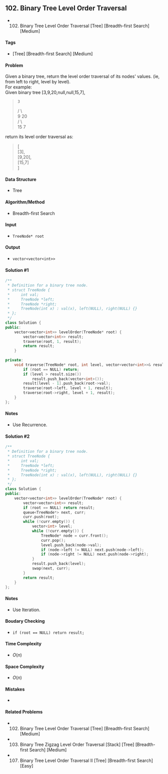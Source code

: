 ## 102. Binary Tree Level Order Traversal
- 102. Binary Tree Level Order Traversal [Tree] [Breadth-first Search] [Medium]

#### Tags
- [Tree] [Breadth-first Search] [Medium]

#### Problem
Given a binary tree, return the level order traversal of its nodes' values. (ie, from left to right, level by level).  
For example:  
Given binary tree [3,9,20,null,null,15,7],  
>     3  
>    / \  
>   9  20  
>     /  \  
>    15   7  

return its level order traversal as:
> [  
>   [3],  
>   [9,20],  
>   [15,7]  
> ]

#### Data Structure
- Tree

#### Algorithm/Method
- Breadth-first Search

#### Input
- `TreeNode* root`

#### Output
- `vector<vector<int>>`

#### Solution #1
``` C++
/**
 * Definition for a binary tree node.
 * struct TreeNode {
 *     int val;
 *     TreeNode *left;
 *     TreeNode *right;
 *     TreeNode(int x) : val(x), left(NULL), right(NULL) {}
 * };
 */
class Solution {
public:
    vector<vector<int>> levelOrder(TreeNode* root) {
        vector<vector<int>> result;
        traverse(root, 1, result);
        return result;
    }
    
private:
    void traverse(TreeNode* root, int level, vector<vector<int>>& result) {
        if (root == NULL) return;
        if (level > result.size())
            result.push_back(vector<int>());
        result[level - 1].push_back(root->val);
        traverse(root->left, level + 1, result);
        traverse(root->right, level + 1, result);
    }
};
```

#### Notes
- Use Recurrence.

#### Solution #2
``` C++
/**
 * Definition for a binary tree node.
 * struct TreeNode {
 *     int val;
 *     TreeNode *left;
 *     TreeNode *right;
 *     TreeNode(int x) : val(x), left(NULL), right(NULL) {}
 * };
 */
class Solution {
public:
    vector<vector<int>> levelOrder(TreeNode* root) {
        vector<vector<int>> result;
        if (root == NULL) return result;
        queue<TreeNode*> next, curr;
        curr.push(root);
        while (!curr.empty()) {
            vector<int> level;
            while (!curr.empty()) {
                TreeNode* node = curr.front();
                curr.pop();
                level.push_back(node->val);
                if (node->left != NULL) next.push(node->left);
                if (node->right != NULL) next.push(node->right);
            }
            result.push_back(level);
            swap(next, curr);
        }
        return result;
    }
};
```

#### Notes
- Use Iteration.

#### Boudary Checking
- `if (root == NULL) return result;`

#### Time Complexity
- $O(n)$

#### Space Complexity
- $O(n)$

#### Mistakes
- 

#### Related Problems
- 102. Binary Tree Level Order Traversal [Tree] [Breadth-first Search] [Medium]
- 103. Binary Tree Zigzag Level Order Traversal [Stack] [Tree] [Breadth-first Search] [Medium]
- 107. Binary Tree Level Order Traversal II [Tree] [Breadth-first Search] [Easy]
